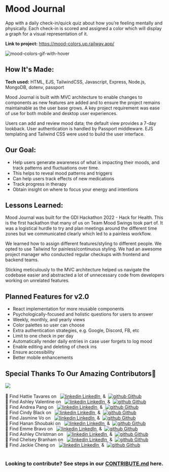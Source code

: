 # Mood Journal

App with a daily check-in/quick quiz about how you’re feeling mentally and physically. Each check-in is scored and assigned a color which will display a graph for a visual representation of it.

**Link to project:** https://mood-colors.up.railway.app/

![mood-colors-gif-with-hover](https://user-images.githubusercontent.com/99847030/202867572-11d8e671-1b58-4015-b5e1-2dc7b967b02b.gif)

## How It's Made:

**Tech used:** HTML, EJS, TailwindCSS, Javascript, Express, Node.js, MongoDB, dotenv, passport

Mood Journal is built with MVC architecture to enable changes to components as new features are added and to ensure the project remains maintainable as the user base grows. A key project requirement was ease of use for both mobile and desktop user experiences.

Users can add and review mood data; the default view provides a 7-day lookback. User authentication is handled by Passport middleware. EJS templating and Tailwind CSS were used to build the user interface.

## Our Goal:

- Help users generate awareness of what is impacting their moods, and track patterns and fluctuations over time. 
- This helps to  reveal mood patterns and triggers
- Can help users track effects of new medications
- Track progress in therapy
- Obtain insight on where to focus your energy and intentions 


## Lessons Learned:

Mood Journal was built for the GDI Hackathon 2022 - Hack for Health. This is the first hackathon that many of us on Team Mood Swings took part of. It was a logistical hurdle to try and plan meetings around the different time zones but we communicated clearly which led to a painless workflow.

We learned how to assign different features/styling to different people. We opted to use Tailwind for painless/continuous styling. We had an awesome project manager who conducted regular checkups with frontend and backend teams.

Sticking meticulously to the MVC architecture helped us navigate the codebase easier and abstracted a lot of unnecessary code from developers working on unrelated features.

## Planned Features for v2.0

- React implementation for more reusable components
- Psychologically-focused and holistic questions for users to answer
- Weekly, monthly, and yearly views
- Color palettes so user can choose
- Extra authentication strategies, e.g. Google, Discord, FB, etc
- Limit to one check in per day
- Automatically render daily entries in case user forgets to log mood
- Enable editing and deleting of check ins
- Ensure accessibility
- Better mobile enhancements

## Special Thanks To Our Amazing Contributors🌟

<a href="https://github.com/HattieTavares/mood-colors/graphs/contributors">
  <img src="https://contrib.rocks/image?repo=HattieTavares/mood-colors" />
</a>
<br>
<br>
🌟 Find Hattie Tavares on &nbsp; <a href="https://www.linkedin.com/in/hattieltavares/
" rel="nofollow noreferrer">
    <img src="https://i.stack.imgur.com/gVE0j.png" alt="linkedin"> LinkedIn </a> &nbsp;&&nbsp; <a href="https://github.com/HattieTavares" rel="nofollow noreferrer">
    <img src="https://i.stack.imgur.com/tskMh.png" alt="github"> Github
  </a> <br>
🌟 Find Ashley Valentine on &nbsp; <a href="https://www.linkedin.com/in/ashleyevalentine/" rel="nofollow noreferrer">
    <img src="https://i.stack.imgur.com/gVE0j.png" alt="linkedin"> LinkedIn </a> &nbsp;&&nbsp; <a href="https://github.com/fakehouseplant" rel="nofollow noreferrer">
    <img src="https://i.stack.imgur.com/tskMh.png" alt="github"> Github
  </a> <br>
🌟 Find Andrea Pang on &nbsp; <a href="https://www.linkedin.com/in/andreapang/" rel="nofollow noreferrer">
    <img src="https://i.stack.imgur.com/gVE0j.png" alt="linkedin"> LinkedIn </a> &nbsp;&&nbsp; <a href="https://github.com/andiedoescode" rel="nofollow noreferrer">
    <img src="https://i.stack.imgur.com/tskMh.png" alt="github"> Github
  </a> <br>
🌟 Find Cindy Black on &nbsp; <a href="https://www.linkedin.com/in/cindycblack/" rel="nofollow noreferrer">
    <img src="https://i.stack.imgur.com/gVE0j.png" alt="linkedin"> LinkedIn </a> &nbsp;&&nbsp; <a href="https://github.com/cynthiablack" rel="nofollow noreferrer">
    <img src="https://i.stack.imgur.com/tskMh.png" alt="github"> Github
  </a> <br>
🌟 Find Jasmine Vo on &nbsp; <a href="https://www.linkedin.com/in/jasminepvo" rel="nofollow noreferrer">
    <img src="https://i.stack.imgur.com/gVE0j.png" alt="linkedin"> LinkedIn </a> &nbsp;&&nbsp; <a href="https://github.com/jasminepvo" rel="nofollow noreferrer">
    <img src="https://i.stack.imgur.com/tskMh.png" alt="github"> Github
  </a> <br>
  🌟 Find Hanan Shoubaki on &nbsp; <a href="https://www.linkedin.com/in/hanan-shoubaki/" rel="nofollow noreferrer">
    <img src="https://i.stack.imgur.com/gVE0j.png" alt="linkedin"> LinkedIn </a> &nbsp;&&nbsp; <a href="https://github.com/sleeepybun" rel="nofollow noreferrer">
    <img src="https://i.stack.imgur.com/tskMh.png" alt="github"> Github
  </a> <br>
🌟 Find Emme Bravo on &nbsp; <a href="https://www.linkedin.com/in/emmebravo" rel="nofollow noreferrer">
    <img src="https://i.stack.imgur.com/gVE0j.png" alt="linkedin"> LinkedIn </a> &nbsp;&&nbsp; <a href="https://github.com/emmebravo" rel="nofollow noreferrer">
    <img src="https://i.stack.imgur.com/tskMh.png" alt="github"> Github
  </a> <br>
🌟 Find Ashley Christman on &nbsp; <a href="https://www.linkedin.com/in/ashley-christman/" rel="nofollow noreferrer">
    <img src="https://i.stack.imgur.com/gVE0j.png" alt="linkedin"> LinkedIn </a> &nbsp;&&nbsp; <a href="https://github.com/Ash1eyC0des" rel="nofollow noreferrer">
    <img src="https://i.stack.imgur.com/tskMh.png" alt="github"> Github
  </a> <br>
🌟 Find Chelsey Branham on &nbsp; <a href="https://www.linkedin.com/in/chelseybranham" rel="nofollow noreferrer">
    <img src="https://i.stack.imgur.com/gVE0j.png" alt="linkedin"> LinkedIn </a> &nbsp;&&nbsp; <a href="https://github.com/chelseybranham" rel="nofollow noreferrer">
    <img src="https://i.stack.imgur.com/tskMh.png" alt="github"> Github
  </a> <br>
🌟 Find Jackie Cheng on &nbsp; <a href="https://www.linkedin.com/in/jackie-c-a6a792119/" rel="nofollow noreferrer">
    <img src="https://i.stack.imgur.com/gVE0j.png" alt="linkedin"> LinkedIn </a> &nbsp;&&nbsp; <a href="https://github.com/jacmwd" rel="nofollow noreferrer">
    <img src="https://i.stack.imgur.com/tskMh.png" alt="github"> Github
  </a> <br>

<br>

### Looking to contribute? See steps in our [CONTRIBUTE.md](https://github.com/HattieTavares/mood-colors/blob/main/CONTRIBUTE.md) here.
